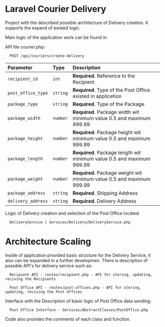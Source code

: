 
# Laravel Courier Delivery

Project with the described possible architecture of Delivery creation. It supports the expand of existed logic.

Main logic of the application work can be found in:

API file courier.php: 
```http
  POST /api/couriers/create-delivery
```

| Parameter | Type     | Description                |
| :-------- | :------- | :------------------------- |
| `recipient_id` | `int` | **Required**. Reference to the Recipient |
| `post_office_type` | `string` | **Required**. Type of the Post Office existed in applicetion |
| `package_type` | `string` | **Required**. Type of the Package |
| `package_width` | `number` | **Required**. Package width wit minimum value 0.5 and maximum 999.99 |
| `package_height` | `number` | **Required**. Package height wit minimum value 0.5 and maximum 999.99 |
| `package_length` | `number` | **Required**. Package length wit minimum value 0.5 and maximum 999.99 |
| `package_weight` | `number` | **Required**. Package weight wit minimum value 0.5 and maximum 999.99 |
| `package_address` | `string` | **Required**. Shipping Address|
| `delivery_address` | `string` | **Required**. Delivery Address|


Logic of Delivery creation and selection of the Post Office located:
```http
  DeliveryService | Services/Delivery/DeliveryService.php
```


##
# Architecture Scaling

Inside of application provided basic structure for the Delivery Service, it also can be expanded in a further developmen.
There is description of possible API's for delivery service such as:
```http
  Recipient API - routes/recipient.php - API for storing, updating, reciving the Recipients
```

```http
  Post Office API - routes/post-offices.php - API for storing, updating, reciving the Post Offices
```

Interface with the Description of basic logic of Post Office data sending:
```http
  Post Office Interface - Services/AbstractClasses/PostOffice.php
```

Code also provides the comments of each class and function.